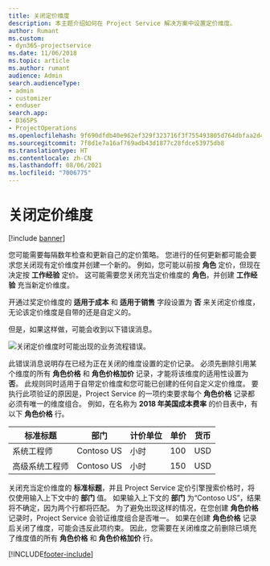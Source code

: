```yaml
---
title: 关闭定价维度
description: 本主题介绍如何在 Project Service 解决方案中设置定价维度。
author: Rumant
ms.custom:
- dyn365-projectservice
ms.date: 11/06/2018
ms.topic: article
ms.author: rumant
audience: Admin
search.audienceType:
- admin
- customizer
- enduser
search.app:
- D365PS
- ProjectOperations
ms.openlocfilehash: 9f690dfdb40e962ef329f323716f3f755493805d764dbfaa2d4f9d042231cee7
ms.sourcegitcommit: 7f8d1e7a16af769adb43d1877c28fdce53975db8
ms.translationtype: HT
ms.contentlocale: zh-CN
ms.lasthandoff: 08/06/2021
ms.locfileid: "7006775"
---
```

# <a name="turn-off-a-pricing-dimension"></a>关闭定价维度

[!include [banner](../includes/psa-now-project-operations.md)]

您可能需要每隔数年检查和更新自己的定价策略。 您进行的任何更新都可能会要求您关闭现有定价维度并创建一个新的。 例如，您可能以前按 **角色** 定价，但现在决定按 **工作经验** 定价。 这可能需要您关闭充当定价维度的 **角色**，并创建 **工作经验** 充当新定价维度。 

开通过奖定价维度的 **适用于成本** 和 **适用于销售** 字段设置为 **否** 来关闭定价维度，无论该定价维度是自带的还是自定义的。

但是，如果这样做，可能会收到以下错误消息。

![关闭定价维度时可能出现的业务流程错误。](media/Business-Process-Error.png)


此错误消息说明存在已经为正在关闭的维度设置的定价记录。 必须先删除引用某个维度的所有 **角色价格** 和 **角色价格加价** 记录，才能将该维度的适用性设置为 **否**。 此规则同时适用于自带定价维度和您可能已创建的任何自定义定价维度。 要执行此项验证的原因是，Project Service 的一项约束要求每个 **角色价格** 记录都必须有唯一的维度组合。 例如，在名称为 **2018 年美国成本费率** 的价目表中，有以下 **角色价格** 行。 

| 标准标题         | 部门    |计价单位   |单价  |货币  |
| -----------------------|-------------|-------|-------|----------|
| 系统工程师|Contoso US|小时| 100|USD|
| 高级系统工程师|Contoso US|小时| 150| USD|


关闭充当定价维度的 **标准标题**，并且 Project Service 定价引擎搜索价格时，将仅使用输入上下文中的 **部门** 值。 如果输入上下文的 **部门** 为“Contoso US”，结果将不确定，因为两个行都将匹配。 为了避免出现这样的情况，在您创建 **角色价格** 记录时，Project Service 会验证维度组合是否唯一。 如果在创建 **角色价格** 记录后关闭了维度，可能会违反此项约束。 因此，您需要在关闭维度之前删除已填充了维度值的所有 **角色价格** 和 **角色价格加价** 行。



[!INCLUDE[footer-include](../includes/footer-banner.md)]
